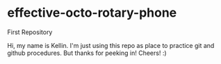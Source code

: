 # effective-octo-rotary-phone
First Repository

Hi, my name is Kellin. I'm just using this repo as place to practice git and github procedures. But thanks for peeking in! Cheers! :)
